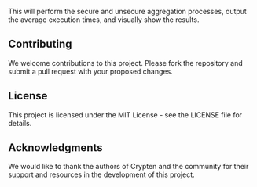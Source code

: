 
This will perform the secure and unsecure aggregation processes, output the average execution times, and visually show the results.

## Contributing

We welcome contributions to this project. Please fork the repository and submit a pull request with your proposed changes.

## License

This project is licensed under the MIT License - see the LICENSE file for details.

## Acknowledgments

We would like to thank the authors of Crypten and the community for their support and resources in the development of this project.
